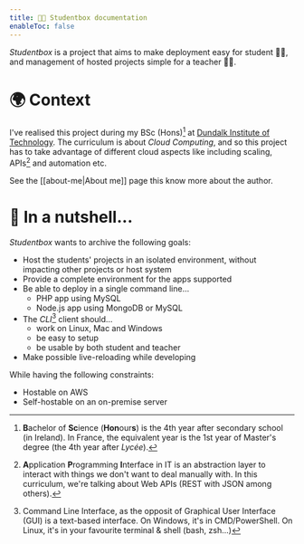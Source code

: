 ```yaml
---
title: 👨‍💻 Studentbox documentation
enableToc: false
---
```


_Studentbox_ is a project that aims to make deployment easy for student 👨‍🎓, and management of hosted projects simple for a teacher 👨‍🏫.

# 🌍 Context

I've realised this project during my BSc (Hons)[^bsc] at [Dundalk Institute of Technology](https://www.dkit.ie/). The curriculum is about _Cloud Computing_, and so this project has to take advantage of different cloud aspects like including scaling, APIs[^api] and automation etc.

See the [[about-me|About me]] page this know more about the author.

# 🥜 In a nutshell...

_Studentbox_ wants to archive the following goals:
- Host the students' projects in an isolated environment, without impacting other projects or host system
- Provide a complete environment for the apps supported
- Be able to deploy in a single command line...
	- PHP app using MySQL
	- Node.js app using MongoDB or MySQL
- The _CLI_[^cli] client should...
	- work on Linux, Mac and Windows
	- be easy to setup
	- be usable by both student and teacher
- Make possible live-reloading while developing

While having the following constraints:
- Hostable on AWS
- Self-hostable on an on-premise server

[^bsc]: **B**achelor of **Sc**ience (**Hon**our**s**) is the 4th year after secondary school (in Ireland).
	In France, the equivalent year is the 1st year of Master's degree (the 4th year after _Lycée_).
[^api]: **A**pplication **P**rogramming **I**nterface in IT is an abstraction layer to interact with things we don't want to deal manually with. In this curriculum, we're talking about Web APIs (REST with JSON among others).
[^cli]: Command Line Interface, as the opposit of Graphical User Interface (GUI) is a text-based interface.
	On Windows, it's in CMD/PowerShell. On Linux, it's in your favourite terminal & shell (bash, zsh...) 